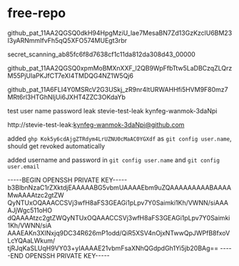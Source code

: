 # free-repo

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

secret_scanning_ab85fc6f8d7638cf1c11da812da308d43_00000

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

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

test user name password leak
stevie-test-leak
kynfeg-wanmok-3daNpi


http://stevie-test-leak:kynfeg-wanmok-3daNpi@github.com

added `ghp Kok5y6cdAjgZTRdym4LrUZNU0cMaAC0YGXdf` as `git config user.name`, should get revoked automatically

added username and password in `git config user.name` and `git config user.email`

-----BEGIN OPENSSH PRIVATE KEY-----
b3BlbnNzaC1rZXktdjEAAAAABG5vbmUAAAAEbm9uZQAAAAAAAAABAAAAMwAAAAtzc2gtZW
QyNTUxOQAAACCSVj3wfH8aFS3GEAGi1pLpv7Y0Saimki1Kh/VWNN/siAAAAJjWgc511oHO
dQAAAAtzc2gtZWQyNTUxOQAAACCSVj3wfH8aFS3GEAGi1pLpv7Y0Saimki1Kh/VWNN/siA
AAAEAKn3XINxjq9DC34R626mP1odd/QiR5XSV4nOjxNTwwQpJWPfB8fxoVLcYQAaLWkum/
tjRJqKaSLUqH9VY03+yIAAAAE21vbmFsaXNhQGdpdGh1Yi5jb20BAg==
-----END OPENSSH PRIVATE KEY-----
